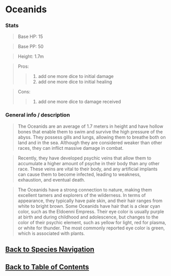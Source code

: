 #   Oceanids

### Stats
>   Base HP:    15

>   Base PP:    50

>   Height:     1.7m

>   Pros:
>>1.    add one more dice to initial damage
>>2.    add one more dice to initial healing

>   Cons:
>>1.    add one more dice to damage received

### General info / description
>   The Oceanids are an average of 1.7 meters in height and have hollow bones that enable them to swim and survive the high pressure of the abyss. They possess gills and lungs, allowing them to breathe both on land and in the sea. Although they are considered weaker than other races, they can inflict massive damage in combat.

>   Recently, they have developed psychic veins that allow them to accumulate a higher amount of psyche in their body than any other race. These veins are vital to their body, and any artificial implants can cause them to become infected, leading to weakness, exhaustion, and eventual death.

>   The Oceanids have a strong connection to nature, making them excellent tamers and explorers of the wilderness. In terms of appearance, they typically have pale skin, and their hair ranges from white to bright brown. Some Oceanids have hair that is a clear cyan color, such as the Eldoenni Empress. Their eye color is usually purple at birth and during childhood and adolescence, but changes to the color of their psychic element, such as yellow for light, red for plasma, or white for thunder. The most commonly reported eye color is green, which is associated with plants.

<!--End of the file-->
##  [Back to Species Navigation](SpeciesNavigation.md)
##  [Back to Table of Contents](../TableOfContents.md)